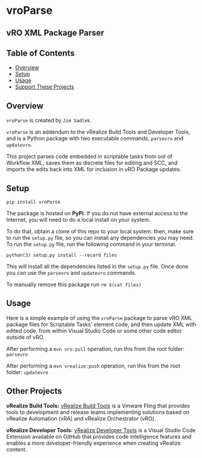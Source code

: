# vroParse 
## vRO XML Package Parser

## Table of Contents

- [Overview](#overview)
- [Setup](#setup)
- [Usage](#usage)
- [Support These Projects](#support-these-projects)

## Overview
`vroParse` is created by `Jim Sadlek`.

`vroParse` is an addendum to the vRealize Build Tools and Developer Tools, and is a Python package with two executable commands, `parsevro` and `updatevro`. 

This project parses code embedded in scriptable tasks from out of Workflow XML, saves them as discrete files for editing and SCC, and imports the edits back into XML for inclusion in vRO Package updates.
## Setup

```console
pip install vroParse
```

The package is hosted on **PyPi**.  If you do not have external access to the Internet, 
you will need to do a local install on your system.

To do that, obtain a clone of this repo to your local system. then, make sure
to run the `setup.py` file, so you can install any dependencies you may need. To
run the `setup.py` file, run the following command in your terminal.

`python(3) setup.py install --record files`

This will install all the dependencies listed in the `setup.py` file. Once done
you can use the `parsevro` and `updatevro` commands.

To manually remove this package run `rm $(cat files)`

## Usage

Here is a simple example of using the `vroParse` package to parse vRO XML package files for Scriptable Tasks' element code, and then update XML with edited code, from within Visual Studio Code or some other code editor outside of vRO.

After performing a `mvn vro:pull` operation, run this from the root folder:
`parsevro`

After performing a `mvn vrealize:push` operation, run this from the root folder:
`updatevro`

## Other Projects

**vRealize Build Tools:**
[vRealize Build Tools](https://flings.vmware.com/vrealize-build-tools) is a Vmware Fling that provides tools to development and release teams implementing solutions based on vRealize Automation (vRA) and vRealize Orchestrator (vRO).

**vRealize Developer Tools:**
[vRealize Developer Tools](https://github.com/vmware/vrealize-developer-tools) is a Visual Studio Code Extension available on GitHub that provides code intelligence features and enables a more developer-friendly experience when creating vRealize content.
